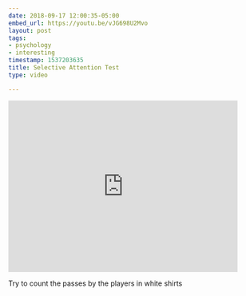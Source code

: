 ```yaml
---
date: 2018-09-17 12:00:35-05:00
embed_url: https://youtu.be/vJG698U2Mvo
layout: post
tags:
- psychology
- interesting
timestamp: 1537203635
title: Selective Attention Test
type: video

---
```

<iframe width="459" height="344" src="https://www.youtube.com/embed/vJG698U2Mvo?feature=oembed" frameborder="0" allow="autoplay; encrypted-media" allowfullscreen></iframe>

Try to count the passes by the players in white shirts
